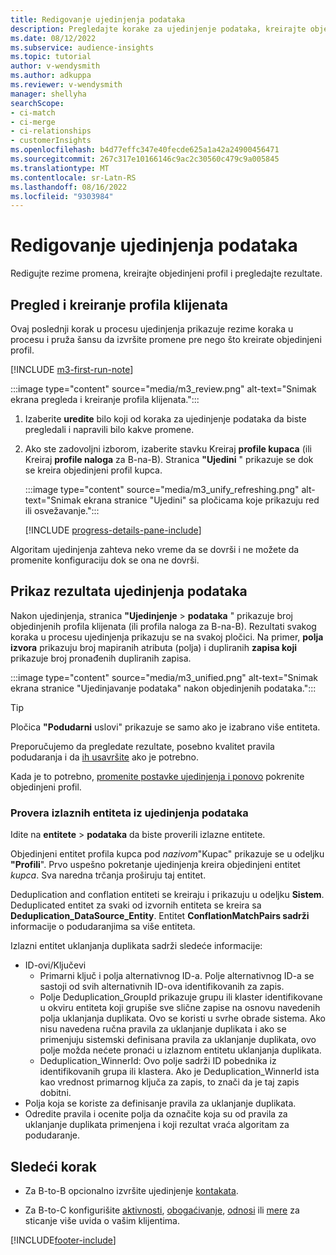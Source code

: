```yaml
---
title: Redigovanje ujedinjenja podataka
description: Pregledajte korake za ujedinjenje podataka, kreirajte objedinjene profile klijenata i pregledajte rezultate
ms.date: 08/12/2022
ms.subservice: audience-insights
ms.topic: tutorial
author: v-wendysmith
ms.author: adkuppa
ms.reviewer: v-wendysmith
manager: shellyha
searchScope:
- ci-match
- ci-merge
- ci-relationships
- customerInsights
ms.openlocfilehash: b4d77effc347e40fecde625a1a42a24900456471
ms.sourcegitcommit: 267c317e10166146c9ac2c30560c479c9a005845
ms.translationtype: MT
ms.contentlocale: sr-Latn-RS
ms.lasthandoff: 08/16/2022
ms.locfileid: "9303984"
---
```

# <a name="review-data-unification"></a>Redigovanje ujedinjenja podataka

Redigujte rezime promena, kreirajte objedinjeni profil i pregledajte rezultate.

## <a name="review-and-create-customer-profiles"></a>Pregled i kreiranje profila klijenata

Ovaj poslednji korak u procesu ujedinjenja prikazuje rezime koraka u procesu i pruža šansu da izvršite promene pre nego što kreirate objedinjeni profil.

[!INCLUDE [m3-first-run-note](includes/m3-first-run-note.md)]

:::image type="content" source="media/m3_review.png" alt-text="Snimak ekrana pregleda i kreiranje profila klijenata.":::

1. Izaberite **uredite** bilo koji od koraka za ujedinjenje podataka da biste pregledali i napravili bilo kakve promene.

1. Ako ste zadovoljni izborom, izaberite stavku Kreiraj **profile kupaca** (ili Kreiraj **profile naloga** za B-na-B). Stranica **"Ujedini** " prikazuje se dok se kreira objedinjeni profil kupca.

   :::image type="content" source="media/m3_unify_refreshing.png" alt-text="Snimak ekrana stranice &quot;Ujedini&quot; sa pločicama koje prikazuju red ili osvežavanje.":::

   [!INCLUDE [progress-details-pane-include](includes/progress-details-pane.md)]

Algoritam ujedinjenja zahteva neko vreme da se dovrši i ne možete da promenite konfiguraciju dok se ona ne dovrši.

## <a name="view-the-results-of-data-unification"></a>Prikaz rezultata ujedinjenja podataka

Nakon ujedinjenja, stranica **"Ujedinjenje** > **podataka** " prikazuje broj objedinjenih profila klijenata (ili profila naloga za B-na-B). Rezultati svakog koraka u procesu ujedinjenja prikazuju se na svakoj pločici. Na primer, **polja izvora** prikazuju broj mapiranih atributa (polja) i dupliranih **zapisa koji** prikazuje broj pronađenih dupliranih zapisa.

:::image type="content" source="media/m3_unified.png" alt-text="Snimak ekrana stranice &quot;Ujedinjavanje podataka&quot; nakon objedinjenih podataka.":::

> [!TIP]
> Pločica **"Podudarni** uslovi" prikazuje se samo ako je izabrano više entiteta.

Preporučujemo da pregledate rezultate, posebno kvalitet pravila podudaranja i da [ih usavršite](data-unification-update.md#manage-match-rules) ako je potrebno.

Kada je to potrebno, [promenite postavke ujedinjenja i ponovo](data-unification-update.md) pokrenite objedinjeni profil.

### <a name="verify-output-entities-from-data-unification"></a>Provera izlaznih entiteta iz ujedinjenja podataka

Idite na **entitete** > **podataka** da biste proverili izlazne entitete.

Objedinjeni entitet profila kupca pod *nazivom*"Kupac" prikazuje se u odeljku **"Profili**". Prvo uspešno pokretanje ujedinjenja kreira objedinjeni entitet *kupca*. Sva naredna trčanja proširuju taj entitet.

Deduplication and conflation entiteti se kreiraju i prikazuju u odeljku **Sistem**. Deduplicated entitet za svaki od izvornih entiteta se kreira sa **Deduplication_DataSource_Entity**. Entitet **ConflationMatchPairs sadrži** informacije o podudaranjima sa više entiteta.

Izlazni entitet uklanjanja duplikata sadrži sledeće informacije:
- ID-ovi/Ključevi
  - Primarni ključ i polja alternativnog ID-a. Polje alternativnog ID-a se sastoji od svih alternativnih ID-ova identifikovanih za zapis.
  - Polje Deduplication_GroupId prikazuje grupu ili klaster identifikovane u okviru entiteta koji grupiše sve slične zapise na osnovu navedenih polja uklanjanja duplikata. Ovo se koristi u svrhe obrade sistema. Ako nisu navedena ručna pravila za uklanjanje duplikata i ako se primenjuju sistemski definisana pravila za uklanjanje duplikata, ovo polje možda nećete pronaći u izlaznom entitetu uklanjanja duplikata.
  - Deduplication_WinnerId: Ovo polje sadrži ID pobednika iz identifikovanih grupa ili klastera. Ako je Deduplication_WinnerId ista kao vrednost primarnog ključa za zapis, to znači da je taj zapis dobitni.
- Polja koja se koriste za definisanje pravila za uklanjanje duplikata.
- Odredite pravila i ocenite polja da označite koja su od pravila za uklanjanje duplikata primenjena i koji rezultat vraća algoritam za podudaranje.

## <a name="next-step"></a>Sledeći korak

- Za B-to-B opcionalno izvršite ujedinjenje [kontakata](data-unification-contacts.md).

- Za B-to-C konfigurišite [aktivnosti](activities.md), [obogaćivanje](enrichment-hub.md), [odnosi](relationships.md) ili [mere](measures.md) za sticanje više uvida o vašim klijentima.

[!INCLUDE[footer-include](includes/footer-banner.md)]
